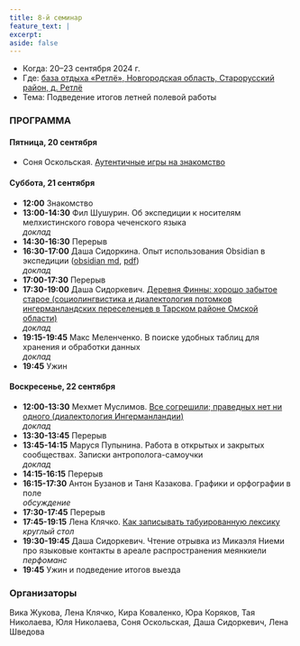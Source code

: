 ```yaml
---
title: 8-й семинар
feature_text: |
excerpt: 
aside: false
---
```


- Когда: 20–23 сентября 2024 г.
- Где: [база отдыха «Ретлё», Новгородская область, Старорусский район, д. Ретлё](https://maps.app.goo.gl/wxm694xdcRfsQfnTA)
- Тема: Подведение итогов летней полевой работы
  
### ПРОГРАММА

#### Пятница, 20 сентября

- Соня Оскольская. [Аутентичные игры на знакомство](https://knife.media/relating-games/)
  
#### Суббота, 21 сентября

- **12:00** Знакомство
- **13:00-14:30** Фил Шушурин. Об экспедиции к носителям мелхистинского говора чеченского языка  
*доклад*
- **14:30-16:30** Перерыв
- **16:30-17:00** Даша Сидоркина. Опыт использования Obsidian в экспедиции ([obsidian md](/assets/files/8_sidorkina.pdf), [pdf](/assets/files/8_sidorkina.md))   
*доклад*
- **17:00-17:30** Перерыв
- **17:30-19:00** Даша Сидоркевич. [Деревня Финны: хорошо забытое старое (социолингвистика и диалектология потомков ингерманландских переселенцев в Тарском районе Омской области)](/assets/files/8_sidorkevich.pdf)  
*доклад*
- **19:15-19:45** Макс Меленченко. В поиске удобных таблиц для хранения и обработки данных  
*доклад*
- **19:45** Ужин

#### Воскресенье, 22 сентября

- **12:00-13:30** Мехмет Муслимов. [Все согрешили; праведных нет ни одного (диалектология Ингерманландии)](/assets/files/8_muslimov.pdf)  
*доклад*
- **13:30-13:45** Перерыв
- **13:45-14:15** Маруся Пупынина. Работа в открытых и закрытых сообществах. Записки антрополога-самоучки   
*доклад*
- **14:15-16:15** Перерыв
- **16:15-17:30** Антон Бузанов и Таня Казакова. Графики и орфографии в поле  
*обсуждение*
- **17:30-17:45** Перерыв
- **17:45-19:15** Лена Клячко. [Как записывать табуированную лексику](/assets/files/8_klyachko.pdf)  
*круглый стол*
- **19:30-19:45** Даша Сидоркевич. Чтение отрывка из Микаэля Ниеми про языковые контакты в ареале распространения меянкиели  
*перфоманс*
- **19:45** Ужин и подведение итогов выезда

### Организаторы

Вика Жукова, Лена Клячко, Кира Коваленко, Юра Коряков, Тая Николаева, Юля Николаева, Соня Оскольская, Даша Сидоркевич, Лена Шведова
